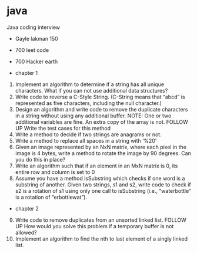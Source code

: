 # java
Java coding interview
* Gayle lakman 150 
* 700 leet code
* 700 Hacker earth


* chapter 1

1. Implement an algorithm to determine if a string has all unique characters. What if
   you can not use additional data structures?
2. Write code to reverse a C-Style String. (C-String means that “abcd” is represented as
   five characters, including the null character.)
3. Design an algorithm and write code to remove the duplicate characters in a string
   without using any additional buffer. NOTE: One or two additional variables are fine.
   An extra copy of the array is not.
   FOLLOW UP
   Write the test cases for this method
4. Write a method to decide if two strings are anagrams or not.
5. Write a method to replace all spaces in a string with ‘%20’
6. Given an image represented by an NxN matrix, where each pixel in the image is 4
   bytes, write a method to rotate the image by 90 degrees. Can you do this in place?
7. Write an algorithm such that if an element in an MxN matrix is 0, its entire row and
   column is set to 0
8. Assume you have a method isSubstring which checks if one word is a substring of
   another. Given two strings, s1 and s2, write code to check if s2 is a rotation of s1 using
   only one call to isSubstring (i.e., “waterbottle” is a rotation of “erbottlewat”).
   
* chapter 2
  
9. Write code to remove duplicates from an unsorted linked list.
   FOLLOW UP
   How would you solve this problem if a temporary buffer is not allowed?
10. Implement an algorithm to find the nth to last element of a singly linked list.   